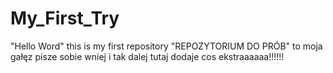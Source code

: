 # My_First_Try
"Hello Word" this is my first repository
"REPOZYTORIUM DO PRÓB"
to moja gałęz pisze sobie wniej i tak dalej 
tutaj dodaje cos ekstraaaaaa!!!!!!
